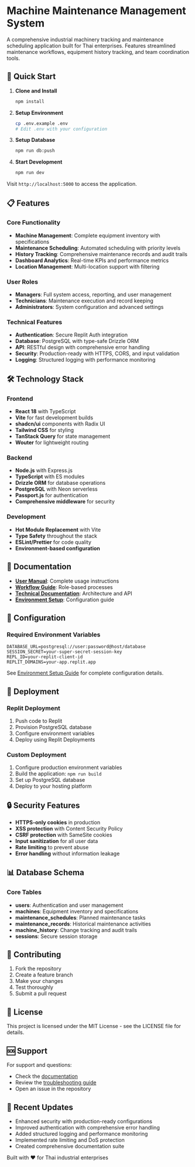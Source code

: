 # Machine Maintenance Management System

A comprehensive industrial machinery tracking and maintenance scheduling application built for Thai enterprises. Features streamlined maintenance workflows, equipment history tracking, and team coordination tools.

## 🚀 Quick Start

1. **Clone and Install**
   ```bash
   npm install
   ```

2. **Setup Environment**
   ```bash
   cp .env.example .env
   # Edit .env with your configuration
   ```

3. **Setup Database**
   ```bash
   npm run db:push
   ```

4. **Start Development**
   ```bash
   npm run dev
   ```

Visit `http://localhost:5000` to access the application.

## 📋 Features

### Core Functionality
- **Machine Management**: Complete equipment inventory with specifications
- **Maintenance Scheduling**: Automated scheduling with priority levels
- **History Tracking**: Comprehensive maintenance records and audit trails
- **Dashboard Analytics**: Real-time KPIs and performance metrics
- **Location Management**: Multi-location support with filtering

### User Roles
- **Managers**: Full system access, reporting, and user management
- **Technicians**: Maintenance execution and record keeping
- **Administrators**: System configuration and advanced settings

### Technical Features
- **Authentication**: Secure Replit Auth integration
- **Database**: PostgreSQL with type-safe Drizzle ORM
- **API**: RESTful design with comprehensive error handling
- **Security**: Production-ready with HTTPS, CORS, and input validation
- **Logging**: Structured logging with performance monitoring

## 🛠 Technology Stack

### Frontend
- **React 18** with TypeScript
- **Vite** for fast development builds
- **shadcn/ui** components with Radix UI
- **Tailwind CSS** for styling
- **TanStack Query** for state management
- **Wouter** for lightweight routing

### Backend
- **Node.js** with Express.js
- **TypeScript** with ES modules
- **Drizzle ORM** for database operations
- **PostgreSQL** with Neon serverless
- **Passport.js** for authentication
- **Comprehensive middleware** for security

### Development
- **Hot Module Replacement** with Vite
- **Type Safety** throughout the stack
- **ESLint/Prettier** for code quality
- **Environment-based configuration**

## 📖 Documentation

- **[User Manual](docs/user-manual.md)**: Complete usage instructions
- **[Workflow Guide](docs/workflow-guide.md)**: Role-based processes
- **[Technical Documentation](docs/technical-documentation.md)**: Architecture and API
- **[Environment Setup](docs/environment-setup.md)**: Configuration guide

## 🔧 Configuration

### Required Environment Variables
```env
DATABASE_URL=postgresql://user:password@host/database
SESSION_SECRET=your-super-secret-session-key
REPL_ID=your-replit-client-id
REPLIT_DOMAINS=your-app.replit.app
```

See [Environment Setup Guide](docs/environment-setup.md) for complete configuration details.

## 🚀 Deployment

### Replit Deployment
1. Push code to Replit
2. Provision PostgreSQL database
3. Configure environment variables
4. Deploy using Replit Deployments

### Custom Deployment
1. Configure production environment variables
2. Build the application: `npm run build`
3. Set up PostgreSQL database
4. Deploy to your hosting platform

## 🔒 Security Features

- **HTTPS-only cookies** in production
- **XSS protection** with Content Security Policy
- **CSRF protection** with SameSite cookies
- **Input sanitization** for all user data
- **Rate limiting** to prevent abuse
- **Error handling** without information leakage

## 📊 Database Schema

### Core Tables
- **users**: Authentication and user management
- **machines**: Equipment inventory and specifications
- **maintenance_schedules**: Planned maintenance tasks
- **maintenance_records**: Historical maintenance activities
- **machine_history**: Change tracking and audit trails
- **sessions**: Secure session storage

## 🤝 Contributing

1. Fork the repository
2. Create a feature branch
3. Make your changes
4. Test thoroughly
5. Submit a pull request

## 📝 License

This project is licensed under the MIT License - see the LICENSE file for details.

## 🆘 Support

For support and questions:
- Check the [documentation](docs/)
- Review the [troubleshooting guide](docs/environment-setup.md#troubleshooting)
- Open an issue in the repository

## 🔄 Recent Updates

- Enhanced security with production-ready configurations
- Improved authentication with comprehensive error handling
- Added structured logging and performance monitoring
- Implemented rate limiting and DoS protection
- Created comprehensive documentation suite

Built with ❤️ for Thai industrial enterprises